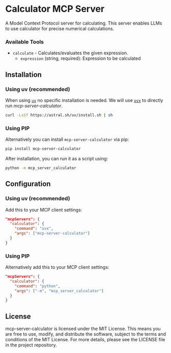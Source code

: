 # Calculator MCP Server

A Model Context Protocol server for calculating. This server enables LLMs to use calculator for precise numerical calculations.

### Available Tools

- `calculate` - Calculates/evaluates the given expression.
  - `expression` (string, required): Expression to be calculated

## Installation

### Using uv (recommended)

When using [`uv`](https://docs.astral.sh/uv/) no specific installation is needed. We will
use [`uvx`](https://docs.astral.sh/uv/guides/tools/) to directly run _mcp-server-calculator_.

```bash
curl -LsSf https://astral.sh/uv/install.sh | sh
```

### Using PIP

Alternatively you can install `mcp-server-calculator` via pip:

```bash
pip install mcp-server-calculator
```

After installation, you can run it as a script using:

```bash
python -m mcp_server_calculator
```

## Configuration

### Using uv (recommended)

Add this to your MCP client settings:

```json
"mcpServers": {
  "calculator": {
    "command": "uvx",
    "args": ["mcp-server-calculator"]
  }
}
```

### Using PIP

Alternatively add this to your MCP client settings:

```json
"mcpServers": {
  "calculator": {
    "command": "python",
    "args": ["-m", "mcp_server_calculator"]
  }
}
```

## License

mcp-server-calculator is licensed under the MIT License. This means you are free to use, modify, and distribute the software, subject to the terms and conditions of the MIT License. For more details, please see the LICENSE file in the project repository.

